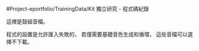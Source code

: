 #Project-eportfolio/TrainingData/Kit
獨立研究 - 程式碼紀錄

這裡是鼓組音檔。

程式的設置是允許匯入失敗的，
若僅需要基礎音色生成和循環，
這些音檔可以選擇不下載。
